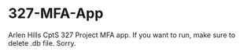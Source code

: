 # 327-MFA-App
Arlen Hills CptS 327 Project MFA app. If you want to run, make sure to delete .db file. Sorry.
